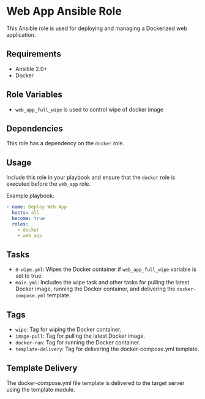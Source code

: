 # Web App Ansible Role

This Ansible role is used for deploying and managing a Dockerized web application.

## Requirements

- Ansible 2.0+
- Docker

## Role Variables

- `web_app_full_wipe` is used to control wipe of docker image

## Dependencies

This role has a dependency on the `docker` role.

## Usage

Include this role in your playbook and ensure that the `docker` role is executed before the `web_app` role.

Example playbook:

```yaml
- name: Deploy Web App
  hosts: all
  become: true
  roles:
    - docker
    - web_app
```

## Tasks

- `0-wipe.yml`: Wipes the Docker container if `web_app_full_wipe` variable is set to true.
- `main.yml`: Includes the wipe task and other tasks for pulling the latest Docker image, running the Docker container, and delivering the `docker-compose.yml` template.

## Tags

- `wipe`: Tag for wiping the Docker container.
- `image-pull`: Tag for pulling the latest Docker image.
- `docker-run`: Tag for running the Docker container.
- `template-delivery`: Tag for delivering the docker-compose.yml template.

## Template Delivery

The docker-compose.yml file template is delivered to the target server using the template module.
